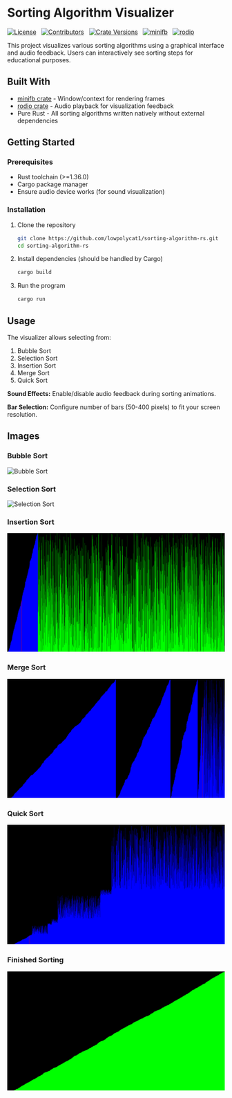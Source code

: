 # Sorting Algorithm Visualizer

[![License](https://img.shields.io/github/license/lowpolycat1/sorting-algorithm-rs.svg?style=flat-square)](LICENSE.txt)
&nbsp;
[![Contributors](https://img.shields.io/github/contributors/lowpolycat1/sorting-algorithm-rs.svg?style=flat-square)](https://GitHub.com/lowpolycat1/sorting-algorithm-rs/graphs/contributors/)
&nbsp;
[![Crate Versions](https://img.shields.io/badge/Crates-Updated-663399.svg?style=flat-square)](https://github.com/lowpolycat1/sorting-algorithm-rs)
&nbsp;
[![minifb](https://img.shields.io/crates/v/minifb.svg)](https://crates.io/crates/minifb)
&nbsp;
[![rodio](https://img.shields.io/crates/v/rodio.svg)](https://crates.io/crates/rodio)

This project visualizes various sorting algorithms using a graphical interface and audio feedback. Users can interactively see sorting steps for educational purposes.

## Built With

* [minifb crate](https://github.com/takm-oss/minifb) - Window/context for rendering frames
* [rodio crate](https://github.com/Geal/rodio) - Audio playback for visualization feedback
* Pure Rust - All sorting algorithms written natively without external dependencies

## Getting Started

### Prerequisites

* Rust toolchain (>=1.36.0)
* Cargo package manager
* Ensure audio device works (for sound visualization)

### Installation

1. Clone the repository

    ```bash
    git clone https://github.com/lowpolycat1/sorting-algorithm-rs.git
    cd sorting-algorithm-rs
    ```

2. Install dependencies (should be handled by Cargo)

   ```bash
   cargo build
   ```

3. Run the program

   ```bash
   cargo run
   ```

## Usage

The visualizer allows selecting from:

1. Bubble Sort
2. Selection Sort
3. Insertion Sort
4. Merge Sort
5. Quick Sort

**Sound Effects:**
Enable/disable audio feedback during sorting animations.

**Bar Selection:**
Configure number of bars (50-400 pixels) to fit your screen resolution.

<!--## Contributing

See [CONTRIBUTING.md](.github/CONTRIBUTING.md) guidelines.
<!-- ## Contributing

See [CONTRIBUTING.md](CONTRIBUTING.md) guidelines.

## License

MIT license (see [LICENSE.txt](LICENSE.txt) file).-->

## Images

### Bubble Sort

![Bubble Sort](/showcase/bubble)

### Selection Sort

![Selection Sort](/showcase/selection)

### Insertion Sort

![Insertion Sort](/showcase/insertion.png)

### Merge Sort

![Merge Sort](/showcase/merge.png)

### Quick Sort

![Quick Sort](/showcase/quick.png)

### Finished Sorting

![Finished Sorting](/showcase/finished.png)
